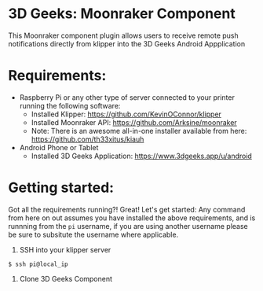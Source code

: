 # 3D Geeks: Moonraker Component
This Moonraker component plugin allows users to receive remote push notifications directly from klipper into the 3D Geeks Android Appplication


# Requirements:
- Raspberry Pi or any other type of server connected to your printer running the following software:
  - Installed Klipper: https://github.com/KevinOConnor/klipper
  - Installed Moonraker API: https://github.com/Arksine/moonraker
  - Note: There is an awesome all-in-one installer available from here: https://github.com/th33xitus/kiauh
- Android Phone or Tablet
  - Installed 3D Geeks Application: https://www.3dgeeks.app/u/android


# Getting started:
Got all the requirements running?! Great! Let's get started:
Any command from here on out assumes you have installed the above requirements, and is runnning from the `pi` username, if you are using another username please be sure to subsitute the username where applicable.

1. SSH into your klipper server

`$ ssh pi@local_ip`

1. Clone 3D Geeks Component 
